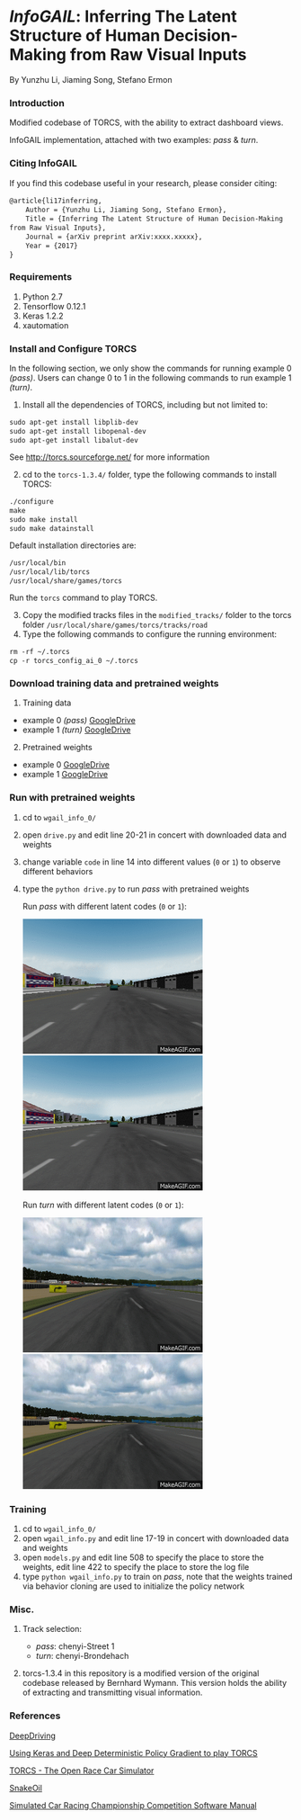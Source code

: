 # *InfoGAIL*: Inferring The Latent Structure of Human Decision-Making from Raw Visual Inputs

By Yunzhu Li, Jiaming Song, Stefano Ermon

### Introduction

Modified codebase of TORCS, with the ability to extract dashboard views.

InfoGAIL implementation, attached with two examples: *pass* & *turn*.

### Citing InfoGAIL

If you find this codebase useful in your research, please consider citing:

	@article{li17inferring,
		Author = {Yunzhu Li, Jiaming Song, Stefano Ermon},
		Title = {Inferring The Latent Structure of Human Decision-Making from Raw Visual Inputs},
		Journal = {arXiv preprint arXiv:xxxx.xxxxx},
		Year = {2017}
	}

### Requirements

1. Python 2.7
2. Tensorflow 0.12.1
3. Keras 1.2.2
4. xautomation

### Install and Configure TORCS

In the following section, we only show the commands for running example 0 *(pass)*. Users can change 0 to 1 in the following commands to run example 1 *(turn)*.

1. Install all the dependencies of TORCS, including but not limited to:

```
sudo apt-get install libplib-dev
sudo apt-get install libopenal-dev
sudo apt-get install libalut-dev
```

See http://torcs.sourceforge.net/ for more information

2. cd to the `torcs-1.3.4/` folder, type the following commands to install TORCS:

```
./configure
make
sudo make install
sudo make datainstall
```

Default installation directories are:

```
/usr/local/bin
/usr/local/lib/torcs
/usr/local/share/games/torcs
```

Run the `torcs` command to play TORCS.

3. Copy the modified tracks files in the `modified_tracks/` folder to the torcs folder `/usr/local/share/games/torcs/tracks/road`
4. Type the following commands to configure the running environment:

```
rm -rf ~/.torcs
cp -r torcs_config_ai_0 ~/.torcs
```

### Download training data and pretrained weights

1. Training data
- example 0 *(pass)* [GoogleDrive](https://drive.google.com/open?id=0B1mByo_qyT3PVi0ybFYyTDBKZTQ)
- example 1 *(turn)* [GoogleDrive](https://drive.google.com/open?id=0B1mByo_qyT3PU0JsRm9fOHR1SjA)

2. Pretrained weights
- example 0 [GoogleDrive](https://drive.google.com/open?id=0B1mByo_qyT3PcURxaF9JZExMN00)
- example 1 [GoogleDrive](https://drive.google.com/open?id=0B1mByo_qyT3PQ094cWZUdnFUaFk)

### Run with pretrained weights 

1. cd to `wgail_info_0/`

2. open `drive.py` and edit line 20-21 in concert with downloaded data and weights

3. change variable `code` in line 14 into different values (`0` or `1`) to observe different behaviors

4. type the `python drive.py` to run *pass* with pretrained weights

   Run *pass* with different latent codes (`0` or `1`):

   ![](pass_code_0.gif)![](pass_code_1.gif)

   Run *turn* with different latent codes (`0` or `1`):

   ![](turn_code_1.gif)![](turn_code_0.gif)
### Training

1. cd to `wgail_info_0/`
2. open `wgail_info.py` and edit line 17-19 in concert with downloaded data and weights
3. open `models.py` and edit line 508 to specify the place to store the weights, edit line 422 to specify the place to store the log file
4. type `python wgail_info.py` to train on *pass*, note that the weights trained via behavior cloning are used to initialize the policy network

### Misc.

1. Track selection:
   * *pass*: chenyi-Street 1
   * *turn*: chenyi-Brondehach

2. torcs-1.3.4 in this repository is a modified version of the original codebase released by Bernhard Wymann. This version holds the ability of extracting and transmitting visual information.

### References

[DeepDriving](http://deepdriving.cs.princeton.edu/)

[Using Keras and Deep Deterministic Policy Gradient to play TORCS](https://yanpanlau.github.io/2016/10/11/Torcs-Keras.html)

[TORCS - The Open Race Car Simulator](http://xed.ch/h/torcs.html)

[SnakeOil](http://xed.ch/project/snakeoil/index.html)

[Simulated Car Racing Championship Competition Software Manual](https://pdfs.semanticscholar.org/9b1d/e5d93854d9dc364a4bc6a462193ccc3ea895.pdf)